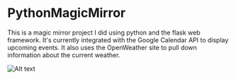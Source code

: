 # PythonMagicMirror

This is a magic mirror project I did using python and the flask web framework. It's currently integrated with the Google Calendar
API to display upcoming events. It also uses the OpenWeather site to pull down information about the current weather.

![Alt text](https://i.imgur.com/8wEu560.png "Optional Title")
